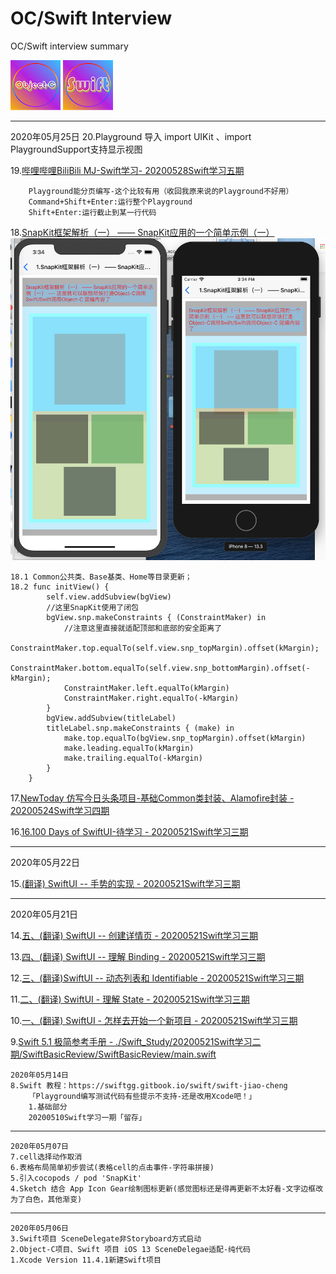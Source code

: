 # OC/Swift Interview
OC/Swift interview summary

![](./Res/20200507Sketch绘制图标/ObjectC_Small.png)
![](./Res/20200507Sketch绘制图标/Swift_Small.png)


---

2020年05月25日
20.Playground 导入 import UIKit 、import PlaygroundSupport支持显示视图

19.[哔哩哔哩BiliBili MJ-Swift学习- 20200528Swift学习五期](https://www.bilibili.com/video/BV1eE411M7Ha?p=1)
```
    Playground能分页编写-这个比较有用（收回我原来说的Playground不好用）
    Command+Shift+Enter:运行整个Playground
    Shift+Enter:运行截止到某一行代码
```

18.[SnapKit框架解析（一） —— SnapKit应用的一个简单示例（一）](https://www.jianshu.com/p/daa3496c9736)
    ![](./Res/20200507Sketch绘制图标/SnapKit.png)
```
18.1 Common公共类、Base基类、Home等目录更新；
18.2 func initView() {
        self.view.addSubview(bgView)
        //这里SnapKit使用了闭包
        bgView.snp.makeConstraints { (ConstraintMaker) in
            //注意这里直接就适配顶部和底部的安全距离了
            ConstraintMaker.top.equalTo(self.view.snp_topMargin).offset(kMargin);
            ConstraintMaker.bottom.equalTo(self.view.snp_bottomMargin).offset(-kMargin);
            ConstraintMaker.left.equalTo(kMargin)
            ConstraintMaker.right.equalTo(-kMargin)
        }
        bgView.addSubview(titleLabel)
        titleLabel.snp.makeConstraints { (make) in
            make.top.equalTo(bgView.snp_topMargin).offset(kMargin)
            make.leading.equalTo(kMargin)
            make.trailing.equalTo(-kMargin)
        }
    }
```
17.[NewToday 仿写今日头条项目-基础Common类封装、Alamofire封装 - 20200524Swift学习四期](./20200524Swift学习四期)

16.[16.100 Days of SwiftUI-待学习 - 20200521Swift学习三期](https://www.jianshu.com/p/dc1ef05d9d4f)

---
2020年05月22日

15.[(翻译) SwiftUI -- 手势的实现 - 20200521Swift学习三期](https://www.jianshu.com/p/457ef71cb8e8)

---

2020年05月21日

14.[五、(翻译) SwiftUI -- 创建详情页 - 20200521Swift学习三期](https://www.jianshu.com/p/f71231a19297)

13.[四、(翻译) SwiftUI -- 理解 Binding - 20200521Swift学习三期](https://www.jianshu.com/p/ed9d278a04a0)

12.[三、(翻译)SwiftUI -- 动态列表和 Identifiable - 20200521Swift学习三期](https://www.jianshu.com/p/2713f904a405)

11.[二、(翻译) SwiftUI - 理解 State - 20200521Swift学习三期](https://www.jianshu.com/p/aace56356aa7)

10.[一、(翻译) SwiftUI - 怎样去开始一个新项目 - 20200521Swift学习三期](https://www.jianshu.com/p/3828c5a5ba92)

9.[Swift 5.1 极简参考手册 - ./Swift_Study/20200521Swift学习二期/SwiftBasicReview/SwiftBasicReview/main.swift](https://blog.csdn.net/zsxjtip/article/details/104155074?ops_request_misc=&request_id=&biz_id=102&utm_term=swift5.1&utm_medium=distribute.pc_search_result.none-task-blog-2~all~sobaiduweb~default-3-104155074) 
```    
2020年05月14日
8.Swift 教程：https://swiftgg.gitbook.io/swift/swift-jiao-cheng
    「Playground编写测试代码有些提示不支持-还是改用Xcode吧！」
    1.基础部分
    20200510Swift学习一期「留存」
```
---
```
2020年05月07日
7.cell选择动作取消
6.表格布局简单初步尝试(表格cell的点击事件-字符串拼接)
5.引入cocopods / pod 'SnapKit'
4.Sketch 结合 App Icon Gear绘制图标更新(感觉图标还是得再更新不太好看-文字边框改为了白色，其他渐变)
```
---
```
2020年05月06日
3.Swift项目 SceneDelegate非Storyboard方式启动
2.Object-C项目、Swift 项目 iOS 13 SceneDelegae适配-纯代码
1.Xcode Version 11.4.1新建Swift项目
```